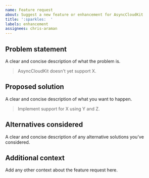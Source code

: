 ```yaml
---
name: Feature request
about: Suggest a new feature or enhancement for AsyncCloudKit
title: ':sparkles:  '
labels: enhancement
assignees: chris-araman
---
```


## Problem statement

A clear and concise description of what the problem is.

> AsyncCloudKit doesn't yet support X.

## Proposed solution

A clear and concise description of what you want to happen.

> Implement support for X using Y and Z.

## Alternatives considered

A clear and concise description of any alternative solutions you've considered.

## Additional context

Add any other context about the feature request here.
